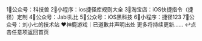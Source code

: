1⃣️公众号：科技兽
2⃣️小程序：ios捷径库规则大全
3⃣️淘宝店：iOS快捷指令（捷径）定制
4⃣️公众号：Jabi扎比
5⃣️公众号：iOS黑科技
6⃣️小程序：捷径123
7⃣️公众号：刘小七的技术站
❤️神鹿游戏｜已道歉并声明出处
更多将持续更新......
↩️点击任意项返回首页
